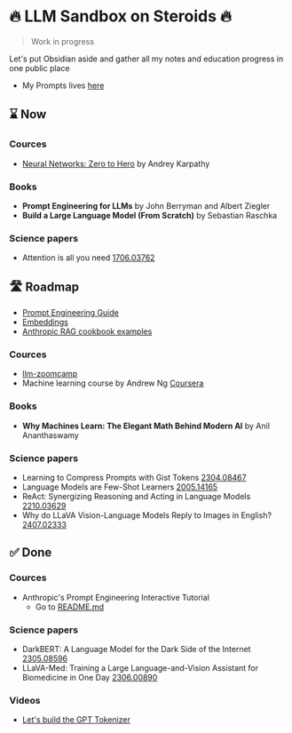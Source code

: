 # 🔥 LLM Sandbox on Steroids 🔥

> Work in progress

Let's put Obsidian aside and gather all my notes and education progress in one public place

- My Prompts lives [here](prompts%2FREADME.md)

## ⌛ Now

### Cources
- [Neural Networks: Zero to Hero](https://karpathy.ai/zero-to-hero.html) by Andrey Karpathy

### Books
- **Prompt Engineering for LLMs** by John Berryman and Albert Ziegler
- **Build a Large Language Model (From Scratch)** by Sebastian Raschka 

### Science papers
- Attention is all you need [1706.03762](https://arxiv.org/abs/1706.03762)

## 🛣️ Roadmap

- [Prompt Engineering Guide](https://www.promptingguide.ai/)
- [Embeddings](https://docs.anthropic.com/en/docs/build-with-claude/embeddings)
- [Anthropic RAG cookbook examples](https://github.com/anthropics/anthropic-cookbook/tree/main/third_party)

### Cources
- [llm-zoomcamp](https://github.com/DataTalksClub/llm-zoomcamp)
- Machine learning course by Andrew Ng [Coursera](https://www.coursera.org/learn/machine-learning-course)

### Books
- **Why Machines Learn: The Elegant Math Behind Modern AI** by Anil Ananthaswamy 

### Science papers
- Learning to Compress Prompts with Gist Tokens [2304.08467](https://arxiv.org/abs/2304.08467)
- Language Models are Few-Shot Learners [2005.14165](http://arxiv.org/abs/2005.14165)
- ReAct: Synergizing Reasoning and Acting in Language Models [2210.03629](https://arxiv.org/abs/2210.03629)
- Why do LLaVA Vision-Language Models Reply to Images in English? [2407.02333](https://arxiv.org/abs/2407.02333)

## ✅ Done

### Cources
- Anthropic's Prompt Engineering Interactive Tutorial
  - Go to [README.md](anthropic%2Fprompting_tutorial%2FREADME.md)

### Science papers
- DarkBERT: A Language Model for the Dark Side of the Internet [2305.08596](https://arxiv.org/abs/2305.08596)
- LLaVA-Med: Training a Large Language-and-Vision Assistant for Biomedicine in One Day [2306.00890](http://arxiv.org/abs/2306.00890)

### Videos

- [Let's build the GPT Tokenizer](https://www.youtube.com/watch?v=zduSFxRajkE)